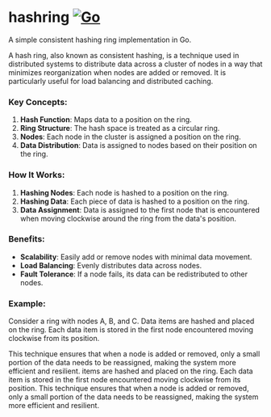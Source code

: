 # hashring [![Go](https://github.com/marcsantiago/go-hashring/actions/workflows/go.yml/badge.svg)](https://github.com/marcsantiago/go-hashring/actions/workflows/go.yml)

A simple consistent hashing ring implementation in Go.

A hash ring, also known as consistent hashing, is a technique used in distributed systems to distribute data across a cluster of nodes in a way that minimizes reorganization when nodes are added or removed. It is particularly useful for load balancing and distributed caching.

### Key Concepts:
1. **Hash Function**: Maps data to a position on the ring.
2. **Ring Structure**: The hash space is treated as a circular ring.
3. **Nodes**: Each node in the cluster is assigned a position on the ring.
4. **Data Distribution**: Data is assigned to nodes based on their position on the ring.

### How It Works:
1. **Hashing Nodes**: Each node is hashed to a position on the ring.
2. **Hashing Data**: Each piece of data is hashed to a position on the ring.
3. **Data Assignment**: Data is assigned to the first node that is encountered when moving clockwise around the ring from the data's position.

### Benefits:
- **Scalability**: Easily add or remove nodes with minimal data movement.
- **Load Balancing**: Evenly distributes data across nodes.
- **Fault Tolerance**: If a node fails, its data can be redistributed to other nodes.

### Example:
Consider a ring with nodes A, B, and C. Data items are hashed and placed on the ring. Each data item is stored in the first node encountered moving clockwise from its position.

This technique ensures that when a node is added or removed, only a small portion of the data needs to be reassigned, making the system more efficient and resilient. items are hashed and placed on the ring. Each data item is stored in the first node encountered moving clockwise from its position.  This technique ensures that when a node is added or removed, only a small portion of the data needs to be reassigned, making the system more efficient and resilient.